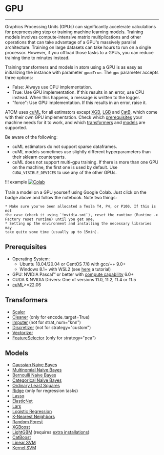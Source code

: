 # GPU
-----

Graphics Processing Units (GPUs) can significantly accelerate
calculations for preprocessing step or training machine learning
models. Training models involves compute-intensive matrix
multiplications and other operations that can take advantage of a
GPU's massively parallel architecture. Training on large datasets can
take hours to run on a single processor. However, if you offload those
tasks to a GPUs, you can reduce training time to minutes instead.

Training transformers and models in atom using a GPU is as easy as
initializing the instance with parameter `gpu=True`. The `gpu` parameter
accepts three options:

* False: Always use CPU implementation.
* True: Use GPU implementation. If this results in an error, use CPU instead.
  When this happens, a message is written to the logger.
* "force": Use GPU implementation. If this results in an error, raise it.

ATOM uses [cuML](https://docs.rapids.ai/api/cuml/stable/) for all estimators
except [XGB](../../API/models/xgb), [LGB](../../API/models/lgb) and
[CatB](../../API/models/catb), which come with their own GPU implementation.
Check which [prerequisites](#prerequisites) your machine needs for it
to work, and which [transformers](#transformers) and [models](#models)
are supported.

Be aware of the following:

* cuML estimators do not support sparse dataframes.
* cuML models sometimes use slightly different hyperparameters than
  their sklearn counterparts.
* cuML does not support multi-gpu training. If there is more than one
  GPU on the machine, the first one is used by default. Use `CUDA_VISIBLE_DEVICES`
  to use any of the other GPUs.

!!! example
    [![Colab](https://camo.githubusercontent.com/52feade06f2fecbf006889a904d221e6a730c194/68747470733a2f2f636f6c61622e72657365617263682e676f6f676c652e636f6d2f6173736574732f636f6c61622d62616467652e737667)](https://colab.research.google.com/drive/1b-piLK6_O99EDpLNmeKIsSRkQlk0WoTl#offline=true&sandboxMode=true)<br><br>
    Train a model on a GPU yourself using Google Colab. Just click on
    the badge above and follow the notebook. Note two things:

    * Make sure you've been allocated a Tesla T4, P4, or P100. If this is not
    the case (check it using `!nvidia-smi`), reset the runtime (Runtime -> 
    Factory reset runtime) until you get one.
    * Setting up the environment and installing the necessary libraries may
    take quite some time (usually up to 15min).


## Prerequisites

* Operating System:
    - Ubuntu 18.04/20.04 or CentOS 7/8 with gcc/++ 9.0+
    - Windows 8.1+ with WSL2 (see [here](https://developer.nvidia.com/blog/run-rapids-on-microsoft-windows-10-using-wsl-2-the-windows-subsystem-for-linux/) a tutorial)
* GPU: NVIDIA Pascal™ or better with [compute capability](https://developer.nvidia.com/cuda-gpus) 6.0+
* CUDA & NVIDIA Drivers: One of versions 11.0, 11.2, 11.4 or 11.5
* [cuML](https://docs.rapids.ai/api/cuml/stable/)>=22.06


## Transformers

* [Scaler](../../API/data_cleaning/scaler)
* [Cleaner](../../API/data_cleaning/cleaner) (only for encode_target=True)
* [Imputer](../../API/data_cleaning/imputer) (not for strat_num="knn")
* [Discretizer](../../API/data_cleaning/discretizer) (not for strategy="custom")
* [Vectorizer](../../API/nlp/vectorizer)
* [FeatureSelector](../../API/feature_engineering/feature_selector) (only for strategy="pca")


## Models

* [Gaussian Naive Bayes](../../API/models/gnb)
* [Multinomial Naive Bayes](../../API/models/mnb)
* [Bernoulli Naive Bayes](../../API/models/bnb)
* [Categorical Naive Bayes](../../API/models/catnb)
* [Ordinary Least Squares](../../API/models/ols)
* [Ridge](../../API/models/ridge) (only for regression tasks)
* [Lasso](../../API/models/lasso)
* [ElasticNet](../../API/models/en)
* [Lars](../../API/models/lars)
* [Logistic Regression](../../API/models/lr)
* [K-Nearest Neighbors](../../API/models/knn)
* [Random Forest](../../API/models/rf)
* [XGBoost](../../API/models/xgb)
* [LightGBM](../../API/models/lgb) (requires [extra installations](https://lightgbm.readthedocs.io/en/latest/GPU-Tutorial.html))
* [CatBoost](../../API/models/catb)
* [Linear SVM](../../API/models/lsvm)
* [Kernel SVM](../../API/models/ksvm)
